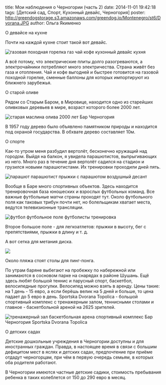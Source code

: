 title: Мои наблюдения о Черногории (часть 2)
date: 2014-11-01 19:42:18
tags: [Детский сад, Спорт, Кухонный девайс, Черногория]
poster: http://greendogstorage.s3.amazonaws.com/greendog.io/Montenegro/st6/Dvorana.JPG
author: Ольга Якименко

О девайсе на кухне

Почти на каждой кухне стоит такой вот девайс.

![газовая походная горелка газ чай кофе кухонный девайс кухня](http://greendogstorage.s3.amazonaws.com/greendog.io/Montenegro/st6/gorelka.jpg)

А всё потому, что электрические плиты долго разогреваются, а электрочайники потребляют много электричества. Страна живёт без газа и отопления. Чай и кофе выгодней и быстрее готовится на газовой походной горелке, сменные баллоны для которых импортируют из ближнего зарубежья.

О старой оливе

Рядом со Старым Баром, в Мировице, находится одно из старейших оливковых деревьев в мире, возраст которого более 2000 лет.

![старая маслина олива 2000 лет Бар Черногория](http://greendogstorage.s3.amazonaws.com/greendog.io/Montenegro/st6/maslina.JPG)

В 1957 году дерево было объявлено памятником природы и находится под охраной государства. В обхвате дерево составляет 10м.

О спорте

Как-то утром меня разбудил вертолёт, бесконечно кружащий над городом. Выйдя на балкон, я увидела парашютистов, выпрыгивающих из него. Много раз в течение дня вертолёт садился на стадион и грузился новыми парашютистами. Их тренировки проходили дней пять.

![парашют парашютист прыжки с парашютом воздушный десант](http://greendogstorage.s3.amazonaws.com/greendog.io/Montenegro/st6/IMG_8329.JPG)

Вообще в Баре много спортивных объектов. Здесь находится тренировочная база юношеских и взрослых футбольных команд. Все важные футбольные матчи страны проходят тут. Около футбольного поля как таковых трибун почти нет, но болельщикам хватает места, ведутся телевизионные трансляции.

![футбол футбольное поле футболисты тренировка](http://greendogstorage.s3.amazonaws.com/greendog.io/Montenegro/st6/pole.jpg)

Второе большое поле - для легкоатлетов: прыжки в высоту, бег с препятствиями, прыжки в длину и т. д.

А вот сетка для метания диска.

![](http://greendogstorage.s3.amazonaws.com/greendog.io/Montenegro/st6/IMAG1884.jpg)

Около пляжа стоят столы для пинг-понга.

По утрам баряне выбегают на пробежку по набережной или занимаются в сосновом парке на снарядах в районе Шушань. Ещё здесь любят большой теннис и парусный спорт, баскетбол, велосипедные прогулки. Велосипед можно взять в аренду. Цены такие: на 1 день - 15 евро, а если берёшь велик на 5 дней и больше, то цена падает до 5 евро в день. Sportska Dvorana Topolicа - большой спортивный комплекс с тренажерным залом, теннисными столами и главное - баскетбольной ареной на 2625 зрителей.

![тренажерный зал баскетбольная арена спортивный комплекс Бар Черногория Sportska Dvorana Topolica](http://greendogstorage.s3.amazonaws.com/greendog.io/Montenegro/st6/Dvorana.JPG)

О детских садах

Детские дошкольные учреждения в Черногории доступны и для иностранных граждан. Правда, в настоящее время в связи с большим дефицитом мест в яслях и детских садах, предпочтение при приёме отдадут черногорцам, при чём в первую очередь семьям, в которых оба родителя работают.

В Черногории имеются частные детские садики, стоимость пребывания ребенка в таких колеблется от 150 до 290 евро в месяц.
